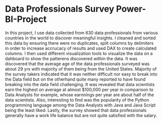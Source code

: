 # Data Professionals Survey Power-BI-Project
In this project, I use data collected from 630 data professionals from various countries in the world to discover meaningful insights. 
I cleaned and sorted this data by ensuring there were no duplicates, split columns by delimiters in order to increase accrucacy of results and used DAX to create calculated columns. 
I then used different visualization tools to visualize the data on a dahboard to show the patterens discovered within the data.
It was discovered that the average age of the data professionals surveyed was about 29 yrs with majority of them being from the United States. Majority of the survey takers indicated that it was neither difficult nor easy to break into the Data field but on the otherhand quite many reported to have found breaking into the data field challenging. 
It was revealed that data scientists earn the highest on average at almost $100,000 per year in comparison to Data Analysts for example, whose earnnings per year are about half of the data scientists. Also, interesting to find was the popularity of the Python programming language among the Data Analysts with Java and Java Script being the least liked. 
Lastly, the survey showed that data professionals generally have a work life balance but are not quite satisfied with the salary. 
